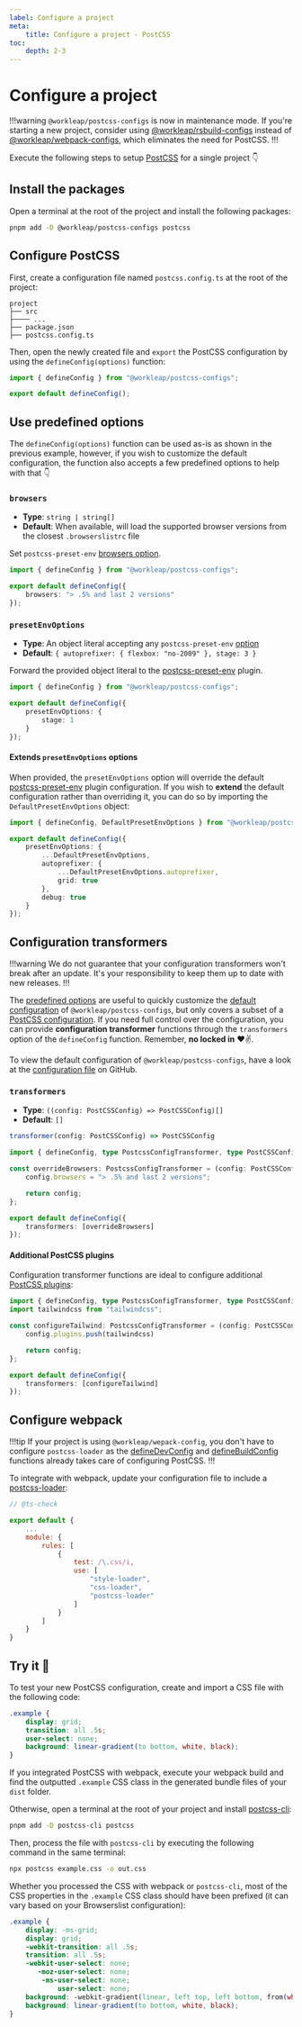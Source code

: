 ```yaml
---
label: Configure a project
meta:
    title: Configure a project - PostCSS
toc:
    depth: 2-3
---
```


# Configure a project

!!!warning
`@workleap/postcss-configs` is now in maintenance mode. If you're starting a new project, consider using [@workleap/rsbuild-configs](../rsbuild/getting-started.md) instead of [@workleap/webpack-configs](../webpack/getting-started.md), which eliminates the need for PostCSS.
!!!

Execute the following steps to setup [PostCSS](https://postcss.org/) for a single project :point_down:

## Install the packages

Open a terminal at the root of the project and install the following packages:

```bash
pnpm add -D @workleap/postcss-configs postcss
```

## Configure PostCSS

First, create a configuration file named `postcss.config.ts` at the root of the project:

``` !#5
project
├── src
├──── ...
├── package.json
├── postcss.config.ts
```

Then, open the newly created file and `export` the PostCSS configuration by using the `defineConfig(options)` function:

```ts !#3 postcss.config.ts
import { defineConfig } from "@workleap/postcss-configs";

export default defineConfig();
```

## Use predefined options

The `defineConfig(options)` function can be used as-is as shown in the previous example, however, if you wish to customize the default configuration, the function also accepts a few predefined options to help with that :point_down:

### `browsers`

- **Type**: `string | string[]`
- **Default**: When available, will load the supported browser versions from the closest `.browserslistrc` file

Set `postcss-preset-env` [browsers option](https://github.com/csstools/postcss-plugins/tree/main/plugin-packs/postcss-preset-env#browsers).

```ts !#4 postcss.config.ts
import { defineConfig } from "@workleap/postcss-configs";

export default defineConfig({
    browsers: "> .5% and last 2 versions"
});
```

### `presetEnvOptions`

- **Type**: An object literal accepting any `postcss-preset-env` [option](https://github.com/csstools/postcss-plugins/tree/main/plugin-packs/postcss-preset-env#options)
- **Default**: `{ autoprefixer: { flexbox: "no-2009" }, stage: 3 }`

Forward the provided object literal to the [postcss-preset-env](https://github.com/csstools/postcss-plugins/tree/main/plugin-packs/postcss-preset-env) plugin.

```ts !#4-6 postcss.config.ts
import { defineConfig } from "@workleap/postcss-configs";

export default defineConfig({
    presetEnvOptions: {
        stage: 1
    }
});
```

#### Extends `presetEnvOptions` options

When provided, the `presetEnvOptions` option will override the default [postcss-preset-env](https://github.com/csstools/postcss-plugins/tree/main/plugin-packs/postcss-preset-env) plugin configuration. If you wish to **extend** the default configuration rather than overriding it, you can do so by importing the `DefaultPresetEnvOptions` object:

```ts !#5,7 postcss.config.ts
import { defineConfig, DefaultPresetEnvOptions } from "@workleap/postcss-configs";

export default defineConfig({
    presetEnvOptions: {
        ...DefaultPresetEnvOptions,
        autoprefixer: {
            ...DefaultPresetEnvOptions.autoprefixer,
            grid: true
        },
        debug: true
    }
});
```

## Configuration transformers

!!!warning
We do not guarantee that your configuration transformers won't break after an update. It's your responsibility to keep them up to date with new releases.
!!!

The [predefined options](#use-predefined-options) are useful to quickly customize the [default configuration](https://github.com/workleap/wl-web-configs/blob/main/packages/postcss-configs/src/index.ts) of `@workleap/postcss-configs`, but only covers a subset of a [PostCSS configuration](https://github.com/postcss/postcss-load-config). If you need full control over the configuration, you can provide **configuration transformer** functions through the `transformers` option of the `defineConfig` function. Remember, **no locked in** :heart::v:.

To view the default configuration of `@workleap/postcss-configs`, have a look at the [configuration file](https://github.com/workleap/wl-web-configs/blob/main/packages/postcss-configs/src/index) on GitHub.

### `transformers`

- **Type**: `((config: PostCSSConfig) => PostCSSConfig)[]`
- **Default**: `[]`

```ts
transformer(config: PostCSSConfig) => PostCSSConfig
```

```ts !#3-7,10 postcss.config.ts
import { defineConfig, type PostcssConfigTransformer, type PostCSSConfig } from "@workleap/postcss-configs";

const overrideBrowsers: PostcssConfigTransformer = (config: PostCSSConfig) => {
    config.browsers = "> .5% and last 2 versions";

    return config;
};

export default defineConfig({
    transformers: [overrideBrowsers]
});
```

#### Additional PostCSS plugins

Configuration transformer functions are ideal to configure additional [PostCSS plugins](https://www.postcss.parts/):

```ts !#11 postcss.config.ts
import { defineConfig, type PostcssConfigTransformer, type PostCSSConfig } from "@workleap/postcss-configs";
import tailwindcss from "tailwindcss";

const configureTailwind: PostcssConfigTransformer = (config: PostCSSConfig) => {
    config.plugins.push(tailwindcss)

    return config;
};

export default defineConfig({
    transformers: [configureTailwind]
});
```

## Configure webpack

!!!tip
If your project is using `@workleap/wepack-config`, you don't have to configure `postcss-loader` as the [defineDevConfig](../webpack/configure-dev.md#webpackdevjs) and [defineBuildConfig](../webpack/configure-build.md#webpackbuildjs) functions already takes care of configuring PostCSS.
!!!

To integrate with webpack, update your configuration file to include a [postcss-loader](https://www.npmjs.com/package/postcss-loader):

```js !#12 webpack.config.js
// @ts-check

export default {
    ...
    module: {
        rules: [
            {
                test: /\.css/i,
                use: [
                    "style-loader",
                    "css-loader",
                    "postcss-loader"
                ]
            }
        ]
    }
}
```

## Try it :rocket:

To test your new PostCSS configuration, create and import a CSS file with the following code:

```css example.css
.example {
    display: grid;
    transition: all .5s;
    user-select: none;
    background: linear-gradient(to bottom, white, black);
}
```

If you integrated PostCSS with webpack, execute your webpack build and find the outputted `.example` CSS class in the generated bundle files of your `dist` folder.

Otherwise, open a terminal at the root of your project and install [postcss-cli](https://github.com/postcss/postcss-cli):

```bash
pnpm add -D postcss-cli postcss
```

Then, process the file with `postcss-cli` by executing the following command in the same terminal:

```bash
npx postcss example.css -o out.css
```

Whether you processed the CSS with webpack or `postcss-cli`, most of the CSS properties in the `.example` CSS class should have been prefixed (it can vary based on your Browserslist configuration):

```css out.css
.example {
    display: -ms-grid;
    display: grid;
    -webkit-transition: all .5s;
    transition: all .5s;
    -webkit-user-select: none;
       -moz-user-select: none;
        -ms-user-select: none;
            user-select: none;
    background: -webkit-gradient(linear, left top, left bottom, from(white), to(black));
    background: linear-gradient(to bottom, white, black);
}
```
